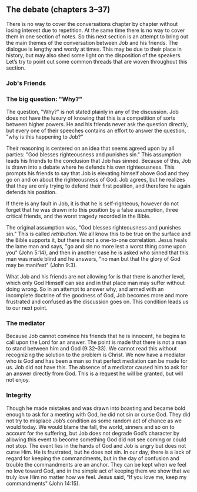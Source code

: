 ## The debate (chapters 3–37)

There is no way to cover the conversations chapter by chapter without losing interest due to repetition. At the same time there is no way to cover them in one section of notes. So this next section is an attempt to bring out the main themes of the conversation between Job and his friends. The dialogue is lengthy and wordy at times. This may be due to their place in history, but may also shed some light on the disposition of the speakers. Let’s try to point out some common threads that are woven throughout this section.

### Job's Friends

### The big question: "Why?"

The question, "Why?" is not stated plainly in any of the discussion. Job does not have the luxury of knowing that this is a competition of sorts between higher powers. He and his friends never ask the question directly, but every one of their speeches contains an effort to answer the question, "why is this happening to Job?" 

Their reasoning is centered on an idea that seems agreed upon by all parties: "God blesses righteousness and punishes sin." This assumption leads his friends to the conclusion that Job has sinned. Because of this, Job is drawn into a debate where he defends his own righteousness. This prompts his friends to say that Job is elevating himself above God and they go on and on about the righteousness of God. Job agrees, but he realizes that they are only trying to defend their first position, and therefore he again defends his position.

If there is any fault in Job, it is that he is self-righteous, however do not forget that he was drawn into this position by a false assumption, three critical friends, and the worst tragedy recorded in the Bible. 

The original assumption was, "God blesses righteousness and punishes sin." This is called _retribution_. We all know this to be true on the surface and the Bible supports it, but there is not a one-to-one correlation. Jesus heals the lame man and says, "go and sin no more lest a worst thing come upon you" (John 5:14), and then in another case he is asked who sinned that this man was made blind and he answers, "no man but that the glory of God may be manifest" (John 9:3).

What Job and his friends are not allowing for is that there is another level, which only God Himself can see and in that place man may suffer without doing wrong. So in an attempt to answer why, and armed with an incomplete doctrine of the goodness of God, Job becomes more and more frustrated and confused as the discussion goes on. This condition leads us to our next point. 

### The mediator

Because Job cannot convince his friends that he is innocent, he begins to call upon the Lord for an answer. The point is made that there is not a man to stand between him and God (9:32&ndash;33). We cannot read this without recognizing the solution to the problem is Christ. We now have a mediator who is God and has been a man so that perfect mediation can be made for us. Job did not have this. The absence of a mediator caused him to ask for an answer directly from God. This is a request he will be granted, but will not enjoy.

### Integrity

Though he made mistakes and was drawn into boasting and became bold enough to ask for a meeting with God, he did not sin or curse God. They did not try to misplace Job’s condition as some random act of chance as we would today. We would blame the fall, the world, sinners and so on to account for the suffering, but Job does not degrade God’s character by allowing this event to become something God did not see coming or could not stop. The event lies in the hands of God and Job is angry but does not curse Him. He is frustrated, but he does not sin. In our day, there is a lack of regard for keeping the commandments, but in the day of confusion and trouble the commandments are an anchor. They can be kept when we feel no love toward God, and in the simple act of keeping them we show that we truly love Him no matter how we feel. Jesus said, "If you love me, keep my commandments" (John 14:15).

